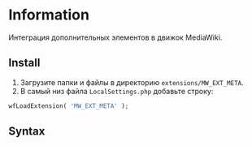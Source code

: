 # Information

Интеграция дополнительных элементов в движок MediaWiki.

## Install

1. Загрузите папки и файлы в директорию `extensions/MW_EXT_META`.
2. В самый низ файла `LocalSettings.php` добавьте строку:

```php
wfLoadExtension( 'MW_EXT_META' );
```

## Syntax

```html

```

